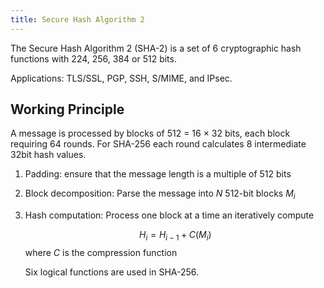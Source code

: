 ```yaml
---
title: Secure Hash Algorithm 2
---
```

The Secure Hash Algorithm 2 (SHA-2) is a set of 6 cryptographic hash functions with 224, 256, 384 or 512 bits.


Applications: TLS/SSL, PGP, SSH, S/MIME, and IPsec.


## Working Principle
A message is processed by blocks of 512 = 16 × 32 bits, each block requiring 64 rounds. For SHA-256 each round calculates 8 intermediate 32bit hash values.


1. Padding: ensure that the message length is a multiple of 512 bits
1. Block decomposition: Parse the message into $N$ 512-bit blocks $M_i$
1. Hash computation: Process one block at a time an iteratively compute

	$$H_i = H_{i-1} + C(M_i)$$
	where $C$ is the compression function

	Six logical functions are used in SHA-256.




